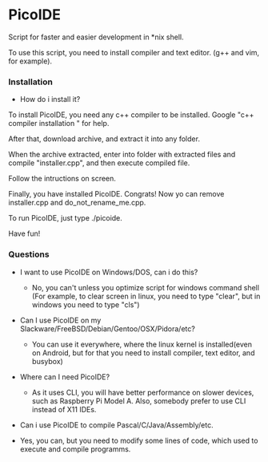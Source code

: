 # PicoIDE

Script for faster and easier development in *nix shell.

To use this script, you need to install compiler and text editor. (g++ and vim, for example).

### Installation 

* How do i install it?

To install PicoIDE, you need any c++ compiler to be installed. Google "c++ compiler installation <YOUR LINUX DISTRO>" for help.

After that, download archive, and extract it into any folder.

When the archive extracted, enter into folder with extracted files and compile "installer.cpp", and then execute compiled file.

Follow the intructions on screen. 

Finally, you have installed PicoIDE. Congrats! Now yo can remove installer.cpp and do_not_rename_me.cpp.

To run PicoIDE, just type ./picoide.

Have fun!

### Questions

* I want to use PicoIDE on Windows/DOS, can i do this?
  * No, you can't unless you optimize script for windows command shell (For example, to clear screen in linux, you need to type "clear", but in windows you need to type "cls")

* Can I use PicoIDE on my Slackware/FreeBSD/Debian/Gentoo/OSX/Pidora/etc?
  * You can use it everywhere, where the linux kernel is installed(even on Android, but for that you need to install compiler, text editor, and busybox)
  
* Where can I need PicoIDE?
  * As it uses CLI, you will have better performance on slower devices, such as Raspberry Pi Model A. Also, somebody prefer to use CLI instead of X11 IDEs.
  
* Can i use PicoIDE to compile Pascal/C/Java/Assembly/etc.
 * Yes, you can, but you need to modify some lines of code, which used to execute and compile programms.
  


